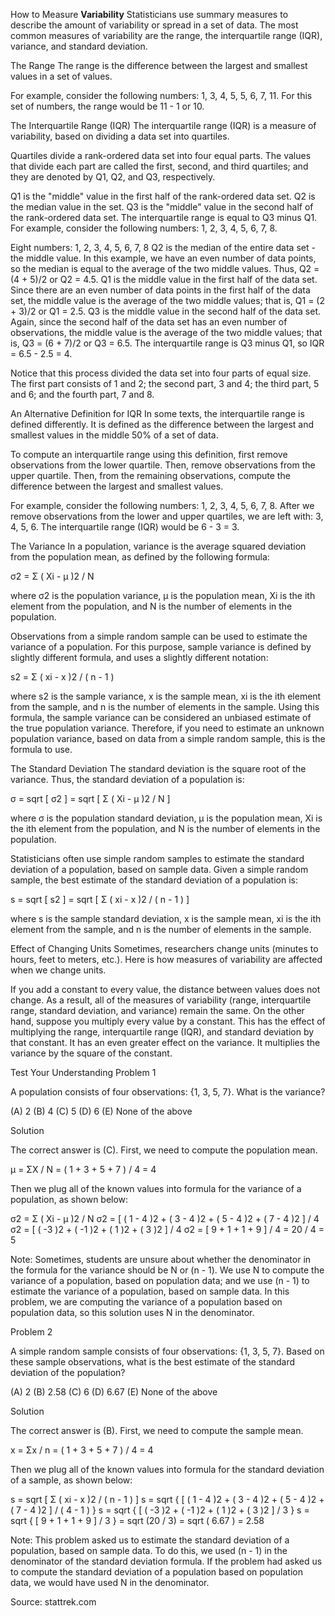 How to Measure **Variability**
Statisticians use summary measures to describe the amount of variability or spread in a set of data. The most common measures of variability are the range, the interquartile range (IQR), variance, and standard deviation.

The Range
The range is the difference between the largest and smallest values in a set of values.

For example, consider the following numbers: 1, 3, 4, 5, 5, 6, 7, 11. For this set of numbers, the range would be 11 - 1 or 10.

The Interquartile Range (IQR)
The interquartile range (IQR) is a measure of variability, based on dividing a data set into quartiles.

Quartiles divide a rank-ordered data set into four equal parts. The values that divide each part are called the first, second, and third quartiles; and they are denoted by Q1, Q2, and Q3, respectively.

Q1 is the "middle" value in the first half of the rank-ordered data set.
Q2 is the median value in the set.
Q3 is the "middle" value in the second half of the rank-ordered data set.
The interquartile range is equal to Q3 minus Q1. For example, consider the following numbers: 1, 2, 3, 4, 5, 6, 7, 8.

Eight numbers: 1, 2, 3, 4, 5, 6, 7, 8
Q2 is the median of the entire data set - the middle value. In this example, we have an even number of data points, so the median is equal to the average of the two middle values. Thus, Q2 = (4 + 5)/2 or Q2 = 4.5. Q1 is the middle value in the first half of the data set. Since there are an even number of data points in the first half of the data set, the middle value is the average of the two middle values; that is, Q1 = (2 + 3)/2 or Q1 = 2.5. Q3 is the middle value in the second half of the data set. Again, since the second half of the data set has an even number of observations, the middle value is the average of the two middle values; that is, Q3 = (6 + 7)/2 or Q3 = 6.5. The interquartile range is Q3 minus Q1, so IQR = 6.5 - 2.5 = 4.

Notice that this process divided the data set into four parts of equal size. The first part consists of 1 and 2; the second part, 3 and 4; the third part, 5 and 6; and the fourth part, 7 and 8.


An Alternative Definition for IQR
In some texts, the interquartile range is defined differently. It is defined as the difference between the largest and smallest values in the middle 50% of a set of data.

To compute an interquartile range using this definition, first remove observations from the lower quartile. Then, remove observations from the upper quartile. Then, from the remaining observations, compute the difference between the largest and smallest values.

For example, consider the following numbers: 1, 2, 3, 4, 5, 6, 7, 8. After we remove observations from the lower and upper quartiles, we are left with: 3, 4, 5, 6. The interquartile range (IQR) would be 6 - 3 = 3.

The Variance
In a population, variance is the average squared deviation from the population mean, as defined by the following formula:

σ2 = Σ ( Xi - μ )2 / N

where σ2 is the population variance, μ is the population mean, Xi is the ith element from the population, and N is the number of elements in the population.

Observations from a simple random sample can be used to estimate the variance of a population. For this purpose, sample variance is defined by slightly different formula, and uses a slightly different notation:

s2 = Σ ( xi - x )2 / ( n - 1 )

where s2 is the sample variance, x is the sample mean, xi is the ith element from the sample, and n is the number of elements in the sample. Using this formula, the sample variance can be considered an unbiased estimate of the true population variance. Therefore, if you need to estimate an unknown population variance, based on data from a simple random sample, this is the formula to use.

The Standard Deviation
The standard deviation is the square root of the variance. Thus, the standard deviation of a population is:

σ = sqrt [ σ2 ] = sqrt [ Σ ( Xi - μ )2 / N ]

where σ is the population standard deviation, μ is the population mean, Xi is the ith element from the population, and N is the number of elements in the population.

Statisticians often use simple random samples to estimate the standard deviation of a population, based on sample data. Given a simple random sample, the best estimate of the standard deviation of a population is:

s = sqrt [ s2 ] = sqrt [ Σ ( xi - x )2 / ( n - 1 ) ]

where s is the sample standard deviation, x is the sample mean, xi is the ith element from the sample, and n is the number of elements in the sample.

Effect of Changing Units
Sometimes, researchers change units (minutes to hours, feet to meters, etc.). Here is how measures of variability are affected when we change units.

If you add a constant to every value, the distance between values does not change. As a result, all of the measures of variability (range, interquartile range, standard deviation, and variance) remain the same.
On the other hand, suppose you multiply every value by a constant. This has the effect of multiplying the range, interquartile range (IQR), and standard deviation by that constant. It has an even greater effect on the variance. It multiplies the variance by the square of the constant.

Test Your Understanding
Problem 1

A population consists of four observations: {1, 3, 5, 7}. What is the variance?

(A) 2
(B) 4
(C) 5
(D) 6
(E) None of the above

Solution

The correct answer is (C). First, we need to compute the population mean.

μ = ΣX / N = ( 1 + 3 + 5 + 7 ) / 4 = 4

Then we plug all of the known values into formula for the variance of a population, as shown below:

σ2 = Σ ( Xi - μ )2 / N
σ2 = [ ( 1 - 4 )2 + ( 3 - 4 )2 + ( 5 - 4 )2 + ( 7 - 4 )2 ] / 4
σ2 = [ ( -3 )2 + ( -1 )2 + ( 1 )2 + ( 3 )2 ] / 4
σ2 = [ 9 + 1 + 1 + 9 ] / 4 = 20 / 4 = 5

Note: Sometimes, students are unsure about whether the denominator in the formula for the variance should be N or (n - 1). We use N to compute the variance of a population, based on population data; and we use (n - 1) to estimate the variance of a population, based on sample data. In this problem, we are computing the variance of a population based on population data, so this solution uses N in the denominator.




Problem 2

A simple random sample consists of four observations: {1, 3, 5, 7}. Based on these sample observations, what is the best estimate of the standard deviation of the population?

(A) 2
(B) 2.58
(C) 6
(D) 6.67
(E) None of the above

Solution

The correct answer is (B). First, we need to compute the sample mean.

x = Σx / n = ( 1 + 3 + 5 + 7 ) / 4 = 4

Then we plug all of the known values into formula for the standard deviation of a sample, as shown below:

s = sqrt [ Σ ( xi - x )2 / ( n - 1 ) ]
s = sqrt { [ ( 1 - 4 )2 + ( 3 - 4 )2 + ( 5 - 4 )2 + ( 7 - 4 )2 ] / ( 4 - 1 ) }
s = sqrt { [ ( -3 )2 + ( -1 )2 + ( 1 )2 + ( 3 )2 ] / 3 }
s = sqrt { [ 9 + 1 + 1 + 9 ] / 3 } = sqrt (20 / 3) = sqrt ( 6.67 ) = 2.58

Note: This problem asked us to estimate the standard deviation of a population, based on sample data. To do this, we used (n - 1) in the denominator of the standard deviation formula. If the problem had asked us to compute the standard deviation of a population based on population data, we would have used N in the denominator.

Source: stattrek.com
